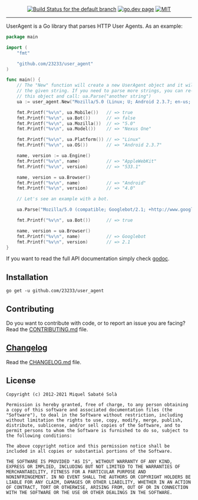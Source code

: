 <p align="center">
  <a href="https://github.com/23233/user_agent/actions/workflows/ci.yml" title="Travis CI status for the default branch"><img src="https://github.com/23233/user_agent/actions/workflows/ci.yml/badge.svg" alt="Build Status for the default branch" /></a>
  <a href="https://pkg.go.dev/github.com/23233/user_agent" title="go.dev page"><img src="https://pkg.go.dev/badge/github.com/23233/user_agent" alt="go.dev page" /></a>
  <a href="https://en.wikipedia.org/wiki/MIT_License" rel="nofollow"><img alt="MIT" src="https://img.shields.io/badge/license-MIT-blue.svg" style="max-width:100%;"></a>
</p>

---

UserAgent is a Go library that parses HTTP User Agents. As an example:

```go
package main

import (
    "fmt"

    "github.com/23233/user_agent"
)

func main() {
    // The "New" function will create a new UserAgent object and it will parse
    // the given string. If you need to parse more strings, you can re-use
    // this object and call: ua.Parse("another string")
    ua := user_agent.New("Mozilla/5.0 (Linux; U; Android 2.3.7; en-us; Nexus One Build/FRF91) AppleWebKit/533.1 (KHTML, like Gecko) Version/4.0 Mobile Safari/533.1")

    fmt.Printf("%v\n", ua.Mobile())   // => true
    fmt.Printf("%v\n", ua.Bot())      // => false
    fmt.Printf("%v\n", ua.Mozilla())  // => "5.0"
    fmt.Printf("%v\n", ua.Model())    // => "Nexus One"

    fmt.Printf("%v\n", ua.Platform()) // => "Linux"
    fmt.Printf("%v\n", ua.OS())       // => "Android 2.3.7"

    name, version := ua.Engine()
    fmt.Printf("%v\n", name)          // => "AppleWebKit"
    fmt.Printf("%v\n", version)       // => "533.1"

    name, version = ua.Browser()
    fmt.Printf("%v\n", name)          // => "Android"
    fmt.Printf("%v\n", version)       // => "4.0"

    // Let's see an example with a bot.

    ua.Parse("Mozilla/5.0 (compatible; Googlebot/2.1; +http://www.google.com/bot.html)")

    fmt.Printf("%v\n", ua.Bot())      // => true

    name, version = ua.Browser()
    fmt.Printf("%v\n", name)          // => Googlebot
    fmt.Printf("%v\n", version)       // => 2.1
}
```

If you want to read the full API documentation simply check
[godoc](https://pkg.go.dev/github.com/23233/user_agent).

## Installation

```
go get -u github.com/23233/user_agent
```

## Contributing

Do you want to contribute with code, or to report an issue you are facing? Read
the [CONTRIBUTING.md](./CONTRIBUTING.md) file.

## [Changelog](https://pbs.twimg.com/media/DJDYCcLXcAA_eIo?format=jpg&name=small)

Read the [CHANGELOG.md](./CHANGELOG.md) file.

## License

```
Copyright (c) 2012-2021 Miquel Sabaté Solà

Permission is hereby granted, free of charge, to any person obtaining
a copy of this software and associated documentation files (the
"Software"), to deal in the Software without restriction, including
without limitation the rights to use, copy, modify, merge, publish,
distribute, sublicense, and/or sell copies of the Software, and to
permit persons to whom the Software is furnished to do so, subject to
the following conditions:

The above copyright notice and this permission notice shall be
included in all copies or substantial portions of the Software.

THE SOFTWARE IS PROVIDED "AS IS", WITHOUT WARRANTY OF ANY KIND,
EXPRESS OR IMPLIED, INCLUDING BUT NOT LIMITED TO THE WARRANTIES OF
MERCHANTABILITY, FITNESS FOR A PARTICULAR PURPOSE AND
NONINFRINGEMENT. IN NO EVENT SHALL THE AUTHORS OR COPYRIGHT HOLDERS BE
LIABLE FOR ANY CLAIM, DAMAGES OR OTHER LIABILITY, WHETHER IN AN ACTION
OF CONTRACT, TORT OR OTHERWISE, ARISING FROM, OUT OF OR IN CONNECTION
WITH THE SOFTWARE OR THE USE OR OTHER DEALINGS IN THE SOFTWARE.
```
